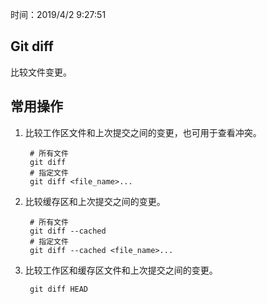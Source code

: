 时间：2019/4/2 9:27:51 

## Git diff

比较文件变更。  

## 常用操作 

1. 比较工作区文件和上次提交之间的变更，也可用于查看冲突。

		# 所有文件
		git diff
		# 指定文件
		git diff <file_name>...

2. 比较缓存区和上次提交之间的变更。

		# 所有文件
		git diff --cached
		# 指定文件
		git diff --cached <file_name>...

3. 比较工作区和缓存区文件和上次提交之间的变更。

		git diff HEAD
		 